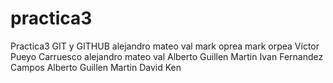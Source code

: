 # practica3
Practica3 GIT y GITHUB
alejandro mateo val
mark oprea
mark orpea
Víctor Pueyo Carruesco
alejandro mateo val
Alberto Guillen Martin
Ivan Fernandez Campos
Alberto Guillen Martin
David Ken